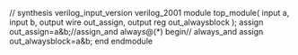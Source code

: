
// synthesis verilog_input_version verilog_2001
module top_module(
    input a, 
    input b,
    output wire out_assign,
    output reg out_alwaysblock
);
 assign out_assign=a&b;//assign_and
always@(*) begin// always_and
assign out_alwaysblock=a&b;
end
endmodule
